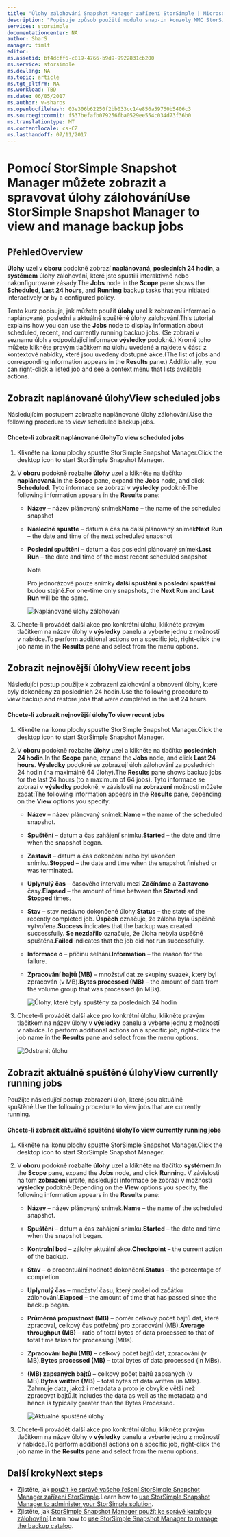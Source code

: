 ```yaml
---
title: "Úlohy zálohování Snapshot Manager zařízení StorSimple | Microsoft Docs"
description: "Popisuje způsob použití modulu snap-in konzoly MMC StorSimple Snapshot Manager můžete zobrazit a spravovat naplánované, aktuálně spuštěné a dokončené úlohy zálohování."
services: storsimple
documentationcenter: NA
author: SharS
manager: timlt
editor: 
ms.assetid: bf4dcff6-c819-4766-b9d9-9922831cb200
ms.service: storsimple
ms.devlang: NA
ms.topic: article
ms.tgt_pltfrm: NA
ms.workload: TBD
ms.date: 06/05/2017
ms.author: v-sharos
ms.openlocfilehash: 03e306b62250f2bb033cc14e856a59760b5406c3
ms.sourcegitcommit: f537befafb079256fba0529ee554c034d73f36b0
ms.translationtype: MT
ms.contentlocale: cs-CZ
ms.lasthandoff: 07/11/2017
---
```

# <a name="use-storsimple-snapshot-manager-to-view-and-manage-backup-jobs"></a><span data-ttu-id="79f8b-103">Pomocí StorSimple Snapshot Manager můžete zobrazit a spravovat úlohy zálohování</span><span class="sxs-lookup"><span data-stu-id="79f8b-103">Use StorSimple Snapshot Manager to view and manage backup jobs</span></span>

## <a name="overview"></a><span data-ttu-id="79f8b-104">Přehled</span><span class="sxs-lookup"><span data-stu-id="79f8b-104">Overview</span></span>
<span data-ttu-id="79f8b-105">**Úlohy** uzel v **oboru** podokně zobrazí **naplánovaná**, **posledních 24 hodin**, a **systémem** úlohy zálohování, které jste spustili interaktivně nebo nakonfigurované zásady.</span><span class="sxs-lookup"><span data-stu-id="79f8b-105">The **Jobs** node in the **Scope** pane shows the **Scheduled**, **Last 24 hours**, and **Running** backup tasks that you initiated interactively or by a configured policy.</span></span> 

<span data-ttu-id="79f8b-106">Tento kurz popisuje, jak můžete použít **úlohy** uzel k zobrazení informací o naplánované, poslední a aktuálně spuštěné úlohy zálohování.</span><span class="sxs-lookup"><span data-stu-id="79f8b-106">This tutorial explains how you can use the **Jobs** node to display information about scheduled, recent, and currently running backup jobs.</span></span> <span data-ttu-id="79f8b-107">(Se zobrazí v seznamu úloh a odpovídající informace **výsledky** podokně.) Kromě toho můžete klikněte pravým tlačítkem na úlohu uvedené a najdete v části z kontextové nabídky, které jsou uvedeny dostupné akce.</span><span class="sxs-lookup"><span data-stu-id="79f8b-107">(The list of jobs and corresponding information appears in the **Results** pane.) Additionally, you can right-click a listed job and see a context menu that lists available actions.</span></span>

## <a name="view-scheduled-jobs"></a><span data-ttu-id="79f8b-108">Zobrazit naplánované úlohy</span><span class="sxs-lookup"><span data-stu-id="79f8b-108">View scheduled jobs</span></span>
<span data-ttu-id="79f8b-109">Následujícím postupem zobrazíte naplánované úlohy zálohování.</span><span class="sxs-lookup"><span data-stu-id="79f8b-109">Use the following procedure to view scheduled backup jobs.</span></span>

#### <a name="to-view-scheduled-jobs"></a><span data-ttu-id="79f8b-110">Chcete-li zobrazit naplánované úlohy</span><span class="sxs-lookup"><span data-stu-id="79f8b-110">To view scheduled jobs</span></span>
1. <span data-ttu-id="79f8b-111">Klikněte na ikonu plochy spusťte StorSimple Snapshot Manager.</span><span class="sxs-lookup"><span data-stu-id="79f8b-111">Click the desktop icon to start StorSimple Snapshot Manager.</span></span> 
2. <span data-ttu-id="79f8b-112">V **oboru** podokně rozbalte **úlohy** uzel a klikněte na tlačítko **naplánovaná**.</span><span class="sxs-lookup"><span data-stu-id="79f8b-112">In the **Scope** pane, expand the **Jobs** node, and click **Scheduled**.</span></span> <span data-ttu-id="79f8b-113">Tyto informace se zobrazí v **výsledky** podokně:</span><span class="sxs-lookup"><span data-stu-id="79f8b-113">The following information appears in the **Results** pane:</span></span>
   
   * <span data-ttu-id="79f8b-114">**Název** – název plánovaný snímek</span><span class="sxs-lookup"><span data-stu-id="79f8b-114">**Name** – the name of the scheduled snapshot</span></span>
   * <span data-ttu-id="79f8b-115">**Následně spusťte** – datum a čas na další plánovaný snímek</span><span class="sxs-lookup"><span data-stu-id="79f8b-115">**Next Run** – the date and time of the next scheduled snapshot</span></span>
   * <span data-ttu-id="79f8b-116">**Poslední spuštění** – datum a čas poslední plánovaný snímek</span><span class="sxs-lookup"><span data-stu-id="79f8b-116">**Last Run** – the date and time of the most recent scheduled snapshot</span></span>
     
     > [!NOTE]
     > <span data-ttu-id="79f8b-117">Pro jednorázové pouze snímky **další spuštění** a **poslední spuštění** budou stejné.</span><span class="sxs-lookup"><span data-stu-id="79f8b-117">For one-time only snapshots, the **Next Run** and **Last Run** will be the same.</span></span>
     
     ![Naplánované úlohy zálohování](./media/storsimple-snapshot-manager-manage-backup-jobs/HCS_SSM_Jobs_scheduled.png) 
3. <span data-ttu-id="79f8b-119">Chcete-li provádět další akce pro konkrétní úlohu, klikněte pravým tlačítkem na název úlohy v **výsledky** panelu a vyberte jednu z možností v nabídce.</span><span class="sxs-lookup"><span data-stu-id="79f8b-119">To perform additional actions on a specific job, right-click the job name in the **Results** pane and select from the menu options.</span></span>

## <a name="view-recent-jobs"></a><span data-ttu-id="79f8b-120">Zobrazit nejnovější úlohy</span><span class="sxs-lookup"><span data-stu-id="79f8b-120">View recent jobs</span></span>
<span data-ttu-id="79f8b-121">Následující postup použijte k zobrazení zálohování a obnovení úlohy, které byly dokončeny za posledních 24 hodin.</span><span class="sxs-lookup"><span data-stu-id="79f8b-121">Use the following procedure to view backup and restore jobs that were completed in the last 24 hours.</span></span>

#### <a name="to-view-recent-jobs"></a><span data-ttu-id="79f8b-122">Chcete-li zobrazit nejnovější úlohy</span><span class="sxs-lookup"><span data-stu-id="79f8b-122">To view recent jobs</span></span>
1. <span data-ttu-id="79f8b-123">Klikněte na ikonu plochy spusťte StorSimple Snapshot Manager.</span><span class="sxs-lookup"><span data-stu-id="79f8b-123">Click the desktop icon to start StorSimple Snapshot Manager.</span></span>
2. <span data-ttu-id="79f8b-124">V **oboru** podokně rozbalte **úlohy** uzel a klikněte na tlačítko **posledních 24 hodin**.</span><span class="sxs-lookup"><span data-stu-id="79f8b-124">In the **Scope** pane, expand the **Jobs** node, and click **Last 24 hours**.</span></span> <span data-ttu-id="79f8b-125">**Výsledky** podokně se zobrazují úloh zálohování za posledních 24 hodin (na maximálně 64 úlohy).</span><span class="sxs-lookup"><span data-stu-id="79f8b-125">The **Results** pane shows backup jobs for the last 24 hours (to a maximum of 64 jobs).</span></span> <span data-ttu-id="79f8b-126">Tyto informace se zobrazí v **výsledky** podokně, v závislosti na **zobrazení** možnosti můžete zadat:</span><span class="sxs-lookup"><span data-stu-id="79f8b-126">The following information appears in the **Results** pane, depending on the **View** options you specify:</span></span>
   
   * <span data-ttu-id="79f8b-127">**Název** – název plánovaný snímek.</span><span class="sxs-lookup"><span data-stu-id="79f8b-127">**Name** – the name of the scheduled snapshot.</span></span>
   * <span data-ttu-id="79f8b-128">**Spuštění** – datum a čas zahájení snímku.</span><span class="sxs-lookup"><span data-stu-id="79f8b-128">**Started** – the date and time when the snapshot began.</span></span>
   * <span data-ttu-id="79f8b-129">**Zastavit** – datum a čas dokončení nebo byl ukončen snímku.</span><span class="sxs-lookup"><span data-stu-id="79f8b-129">**Stopped** – the date and time when the snapshot finished or was terminated.</span></span>
   * <span data-ttu-id="79f8b-130">**Uplynulý čas** – časového intervalu mezi **Začínáme** a **Zastaveno** časy.</span><span class="sxs-lookup"><span data-stu-id="79f8b-130">**Elapsed** – the amount of time between the **Started** and **Stopped** times.</span></span>
   * <span data-ttu-id="79f8b-131">**Stav** – stav nedávno dokončené úlohy.</span><span class="sxs-lookup"><span data-stu-id="79f8b-131">**Status** – the state of the recently completed job.</span></span> <span data-ttu-id="79f8b-132">**Úspěch** označuje, že záloha byla úspěšně vytvořena.</span><span class="sxs-lookup"><span data-stu-id="79f8b-132">**Success** indicates that the backup was created successfully.</span></span> <span data-ttu-id="79f8b-133">**Se nezdařilo** označuje, že úloha nebyla úspěšně spuštěna.</span><span class="sxs-lookup"><span data-stu-id="79f8b-133">**Failed** indicates that the job did not run successfully.</span></span>
   * <span data-ttu-id="79f8b-134">**Informace o** – příčinu selhání.</span><span class="sxs-lookup"><span data-stu-id="79f8b-134">**Information** – the reason for the failure.</span></span>
   * <span data-ttu-id="79f8b-135">**Zpracování bajtů (MB)** – množství dat ze skupiny svazek, který byl zpracován (v MB).</span><span class="sxs-lookup"><span data-stu-id="79f8b-135">**Bytes processed (MB)** – the amount of data from the volume group that was processed (in MBs).</span></span> 
     
     ![Úlohy, které byly spuštěny za posledních 24 hodin](./media/storsimple-snapshot-manager-manage-backup-jobs/HCS_SSM_Jobs_Last_24_hours.png) 
3. <span data-ttu-id="79f8b-137">Chcete-li provádět další akce pro konkrétní úlohu, klikněte pravým tlačítkem na název úlohy v **výsledky** panelu a vyberte jednu z možností v nabídce.</span><span class="sxs-lookup"><span data-stu-id="79f8b-137">To perform additional actions on a specific job, right-click the job name in the **Results** pane and select from the menu options.</span></span>
   
    ![Odstranit úlohu](./media/storsimple-snapshot-manager-manage-backup-catalog/HCS_SSM_Delete_backup.png)

## <a name="view-currently-running-jobs"></a><span data-ttu-id="79f8b-139">Zobrazit aktuálně spuštěné úlohy</span><span class="sxs-lookup"><span data-stu-id="79f8b-139">View currently running jobs</span></span>
<span data-ttu-id="79f8b-140">Použijte následující postup zobrazení úloh, které jsou aktuálně spuštěné.</span><span class="sxs-lookup"><span data-stu-id="79f8b-140">Use the following procedure to view jobs that are currently running.</span></span>

#### <a name="to-view-currently-running-jobs"></a><span data-ttu-id="79f8b-141">Chcete-li zobrazit aktuálně spuštěné úlohy</span><span class="sxs-lookup"><span data-stu-id="79f8b-141">To view currently running jobs</span></span>
1. <span data-ttu-id="79f8b-142">Klikněte na ikonu plochy spusťte StorSimple Snapshot Manager.</span><span class="sxs-lookup"><span data-stu-id="79f8b-142">Click the desktop icon to start StorSimple Snapshot Manager.</span></span>
2. <span data-ttu-id="79f8b-143">V **oboru** podokně rozbalte **úlohy** uzel a klikněte na tlačítko **systémem**.</span><span class="sxs-lookup"><span data-stu-id="79f8b-143">In the **Scope** pane, expand the **Jobs** node, and click **Running**.</span></span> <span data-ttu-id="79f8b-144">V závislosti na tom **zobrazení** určíte, následující informace se zobrazí v možnosti **výsledky** podokně:</span><span class="sxs-lookup"><span data-stu-id="79f8b-144">Depending on the **View** options you specify, the following information appears in the **Results** pane:</span></span>
   
   * <span data-ttu-id="79f8b-145">**Název** – název plánovaný snímek.</span><span class="sxs-lookup"><span data-stu-id="79f8b-145">**Name** – the name of the scheduled snapshot.</span></span>
   * <span data-ttu-id="79f8b-146">**Spuštění** – datum a čas zahájení snímku.</span><span class="sxs-lookup"><span data-stu-id="79f8b-146">**Started** – the date and time when the snapshot began.</span></span>
   * <span data-ttu-id="79f8b-147">**Kontrolní bod** – zálohy aktuální akce.</span><span class="sxs-lookup"><span data-stu-id="79f8b-147">**Checkpoint** – the current action of the backup.</span></span>
   * <span data-ttu-id="79f8b-148">**Stav** – o procentuální hodnotě dokončení.</span><span class="sxs-lookup"><span data-stu-id="79f8b-148">**Status** – the percentage of completion.</span></span>
   * <span data-ttu-id="79f8b-149">**Uplynulý čas** – množství času, který prošel od začátku zálohování.</span><span class="sxs-lookup"><span data-stu-id="79f8b-149">**Elapsed** – the amount of time that has passed since the backup began.</span></span> 
   * <span data-ttu-id="79f8b-150">**Průměrná propustnost (MB)** – poměr celkový počet bajtů dat, které zpracoval, celkový čas potřebný pro zpracování (MB).</span><span class="sxs-lookup"><span data-stu-id="79f8b-150">**Average throughput (MB)** – ratio of total bytes of data processed to that of total time taken for processing (MBs).</span></span>
   * <span data-ttu-id="79f8b-151">**Zpracování bajtů (MB)** – celkový počet bajtů dat, zpracování (v MB).</span><span class="sxs-lookup"><span data-stu-id="79f8b-151">**Bytes processed (MB)** – total bytes of data processed (in MBs).</span></span>
   * <span data-ttu-id="79f8b-152">**(MB) zapsaných bajtů** – celkový počet bajtů zapsaných (v MB).</span><span class="sxs-lookup"><span data-stu-id="79f8b-152">**Bytes written (MB)** – total bytes of data written (in MBs).</span></span> <span data-ttu-id="79f8b-153">Zahrnuje data, jakož i metadata a proto je obvykle větší než zpracovat bajtů.</span><span class="sxs-lookup"><span data-stu-id="79f8b-153">It includes the data as well as the metadata and hence is typically greater than the Bytes Processed.</span></span>
     
     ![Aktuálně spuštěné úlohy](./media/storsimple-snapshot-manager-manage-backup-jobs/HCS_SSM_Jobs_running.png)
3. <span data-ttu-id="79f8b-155">Chcete-li provádět další akce pro konkrétní úlohu, klikněte pravým tlačítkem na název úlohy v **výsledky** panelu a vyberte jednu z možností v nabídce.</span><span class="sxs-lookup"><span data-stu-id="79f8b-155">To perform additional actions on a specific job, right-click the job name in the **Results** pane and select from the menu options.</span></span>

## <a name="next-steps"></a><span data-ttu-id="79f8b-156">Další kroky</span><span class="sxs-lookup"><span data-stu-id="79f8b-156">Next steps</span></span>
* <span data-ttu-id="79f8b-157">Zjistěte, jak [použít ke správě vašeho řešení StorSimple Snapshot Manager zařízení StorSimple](storsimple-snapshot-manager-admin.md).</span><span class="sxs-lookup"><span data-stu-id="79f8b-157">Learn how to [use StorSimple Snapshot Manager to administer your StorSimple solution](storsimple-snapshot-manager-admin.md).</span></span>
* <span data-ttu-id="79f8b-158">Zjistěte, jak [StorSimple Snapshot Manager použít ke správě katalogu zálohování](storsimple-snapshot-manager-manage-backup-catalog.md).</span><span class="sxs-lookup"><span data-stu-id="79f8b-158">Learn how to [use StorSimple Snapshot Manager to manage the backup catalog](storsimple-snapshot-manager-manage-backup-catalog.md).</span></span>

